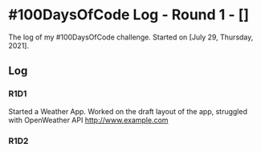 # #100DaysOfCode Log - Round 1 - []

The log of my #100DaysOfCode challenge. Started on [July 29, Thursday, 2021].

## Log

### R1D1 
Started a Weather App. Worked on the draft layout of the app, struggled with OpenWeather API http://www.example.com

### R1D2
